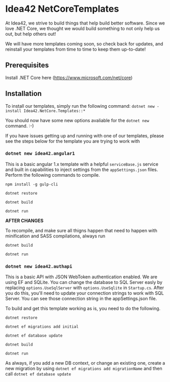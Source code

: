 # Idea42 NetCoreTemplates
At Idea42, we strive to build things that help build better software. Since we love .NET Core, we thought we would build something to not only help us out, but help others out!

We will have more templates coming soon, so check back for updates, and reinstall your templates from time to time to keep them up-to-date!

## Prerequisites
Install .NET Core here (https://www.microsoft.com/net/core)

## Installation
To install our templates, simply run the following command:
`dotnet new -install Idea42.NetCore.Templates::*`

You should now have some new options avaliable for the `dotnet new` command. :-)

If you have issues getting up and running with one of our templates, please see the steps below for the template you are trying to work with

### `dotnet new idea42.angular1`
This is a basic angular 1.x template with a helpful `serviceBase.js` service and built in capabilities to inject settings from the `appSettings.json` files. Perform the following commands to compile. 

`npm install -g gulp-cli`

`dotnet restore`

`dotnet build`

`dotnet run`

**AFTER CHANGES**

To recompile, and make sure all thigns happen that need to happen with minification and SASS compilations, always run

`dotnet build`

`dotnet run`

### `dotnet new idea42.authapi`
This is a basic API with JSON WebToken authentication enabled. We are using EF and SQLite. You can change the database to SQL Server easly by replacing `options.UseSqlServer` with `options.UseSqlite` in `Startup.cs`. After you do this, you'll need to update your connection strings to work with SQL Server. You can see those connection string in the appSettings.json file. 

To build and get this template working as is, you need to do the following. 

`dotnet restore`

`dotnet ef migrations add initial`

`dotnet ef database update`

`dotnet build`

`dotnet run`

As always, if you add a new DB context, or change an existing one, create a new migration by using `dotnet ef migrations add migrationName` and then call `dotnet ef database update`

